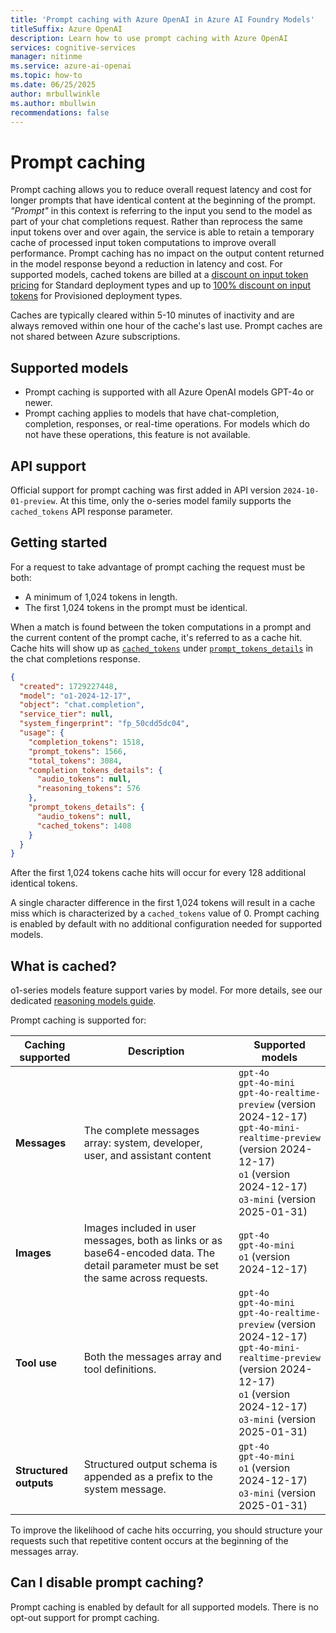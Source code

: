 ```yaml
---
title: 'Prompt caching with Azure OpenAI in Azure AI Foundry Models'
titleSuffix: Azure OpenAI
description: Learn how to use prompt caching with Azure OpenAI
services: cognitive-services
manager: nitinme
ms.service: azure-ai-openai
ms.topic: how-to
ms.date: 06/25/2025
author: mrbullwinkle
ms.author: mbullwin
recommendations: false
---
```


# Prompt caching

Prompt caching allows you to reduce overall request latency and cost for longer prompts that have identical content at the beginning of the prompt. *"Prompt"* in this context is referring to the input you send to the model as part of your chat completions request. Rather than reprocess the same input tokens over and over again, the service is able to retain a temporary cache of processed input token computations to improve overall performance. Prompt caching has no impact on the output content returned in the model response beyond a reduction in latency and cost. For supported models, cached tokens are billed at a [discount on input token pricing](https://azure.microsoft.com/pricing/details/cognitive-services/openai-service/) for Standard deployment types and up to [100% discount on input tokens](/azure/ai-services/openai/concepts/provisioned-throughput) for Provisioned deployment types.

Caches are typically cleared within 5-10 minutes of inactivity and are always removed within one hour of the cache's last use. Prompt caches are not shared between Azure subscriptions.

## Supported models

- Prompt caching is supported with all Azure OpenAI models GPT-4o or newer.
- Prompt caching applies to models that have chat-completion, completion, responses, or real-time operations. For models which do not have these operations, this feature is not available.

## API support

Official support for prompt caching was first added in API version `2024-10-01-preview`. At this time, only the o-series model family supports the `cached_tokens` API response parameter.

## Getting started

For a request to take advantage of prompt caching the request must be both:

- A minimum of 1,024 tokens in length.
- The first 1,024 tokens in the prompt must be identical.

When a match is found between the token computations in a prompt and the current content of the prompt cache, it's referred to as a cache hit. Cache hits will show up as [`cached_tokens`](/azure/ai-services/openai/reference-preview#cached_tokens) under [`prompt_tokens_details`](/azure/ai-services/openai/reference-preview#properties-for-prompt_tokens_details) in the chat completions response.

```json
{
  "created": 1729227448,
  "model": "o1-2024-12-17",
  "object": "chat.completion",
  "service_tier": null,
  "system_fingerprint": "fp_50cdd5dc04",
  "usage": {
    "completion_tokens": 1518,
    "prompt_tokens": 1566,
    "total_tokens": 3084,
    "completion_tokens_details": {
      "audio_tokens": null,
      "reasoning_tokens": 576
    },
    "prompt_tokens_details": {
      "audio_tokens": null,
      "cached_tokens": 1408
    }
  }
}
```

After the first 1,024 tokens cache hits will occur for every 128 additional identical tokens.

A single character difference in the first 1,024 tokens will result in a cache miss which is characterized by a `cached_tokens` value of 0. Prompt caching is enabled by default with no additional configuration needed for supported models.

## What is cached?

o1-series models feature support varies by model. For more details, see our dedicated [reasoning models guide](./reasoning.md). 

Prompt caching is supported for:

|**Caching supported**|**Description**|**Supported models**|
|--------|--------|--------|
| **Messages** | The complete messages array: system, developer, user, and assistant content | `gpt-4o`<br/>`gpt-4o-mini`<br/>`gpt-4o-realtime-preview` (version 2024-12-17)<br/>`gpt-4o-mini-realtime-preview` (version 2024-12-17)<br> `o1` (version 2024-12-17) <br> `o3-mini` (version 2025-01-31) |
| **Images** | Images included in user messages, both as links or as base64-encoded data. The detail parameter must be set the same across requests. | `gpt-4o`<br/>`gpt-4o-mini` <br> `o1` (version 2024-12-17)  |
| **Tool use** | Both the messages array and tool definitions. | `gpt-4o`<br/>`gpt-4o-mini`<br/>`gpt-4o-realtime-preview` (version 2024-12-17)<br/>`gpt-4o-mini-realtime-preview` (version 2024-12-17)<br> `o1` (version 2024-12-17) <br> `o3-mini` (version 2025-01-31) |
| **Structured outputs** | Structured output schema is appended as a prefix to the system message. | `gpt-4o`<br/>`gpt-4o-mini` <br> `o1` (version 2024-12-17) <br> `o3-mini` (version 2025-01-31) |

To improve the likelihood of cache hits occurring, you should structure your requests such that repetitive content occurs at the beginning of the messages array.

## Can I disable prompt caching?

Prompt caching is enabled by default for all supported models. There is no opt-out support for prompt caching.
